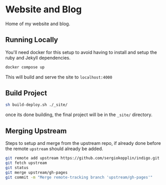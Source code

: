 # Website and Blog

Home of my website and blog.

## Running Locally

You'll need docker for this setup to avoid having to install and setup the ruby and Jekyll dependencies.

```bash
docker compose up
```

This will build and serve the site to `localhost:4000`

## Build Project

```bash
sh build-deploy.sh ./_site/
```

once its done building, the final project will be in the `_site/` directory.

## Merging Upstream

Steps to setup and merge from the upstream repo, if already done before the remote `upstream` should already be added.

```bash
git remote add upstream https://github.com/sergiokopplin/indigo.git
git fetch upstream
git status
git merge upstream/gh-pages
git commit -m "Merge remote-tracking branch 'upstream/gh-pages'"
```

